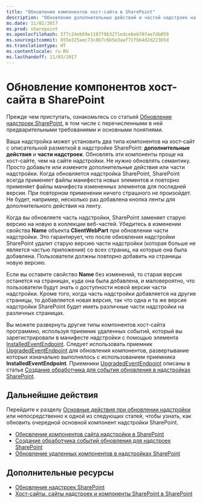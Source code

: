 ```yaml
---
title: "Обновление компонентов хост-сайта в SharePoint"
description: "Обновление дополнительных действий и частей надстроек на хост-сайте надстройки SharePoint."
ms.date: 11/02/2017
ms.prod: sharepoint
ms.openlocfilehash: 5f7c24eb69e1107f9b3271edce6e6f07ae7db059
ms.sourcegitcommit: 655e325aec73c8b7c6b5e3aaf71fbb4d2d223b5d
ms.translationtype: HT
ms.contentlocale: ru-RU
ms.lasthandoff: 11/03/2017
---
```

# <a name="update-host-web-components-in-sharepoint"></a>Обновление компонентов хост-сайта в SharePoint

Прежде чем приступать, ознакомьтесь со статьей [Обновление надстроек SharePoint](update-sharepoint-add-ins.md), в том числе с перечисленными в ней предварительными требованиями и основными понятиями.

Ваша надстройка может установить два типа компонентов на хост-сайт с описательной разметкой в надстройке SharePoint: **дополнительные действия** и **части надстроек**. Обновлять эти компоненты проще на хост-сайте, чем на сайте надстройки. Не нужно обновлять семантику. Просто добавьте или измените дополнительные действия или части надстройки. Когда обновляется надстройка SharePoint, SharePoint всегда применяет файлы манифеста новых элементов и повторно применяет файлы манифеста измененных элементов для последней версии. При повторном применении ничего страшного не произойдет. Не будет, например, несколько раз добавлена кнопка ленты для дополнительного действия на ленту.

Когда вы обновляете часть надстройки, SharePoint заменяет старую версию на новую в коллекции веб-частей. Убедитесь в изменении свойства **Name** объекта **ClientWebPart** при обновлении части надстройки. Это гарантирует, что после обновления надстройки SharePoint удалит старую версию части надстройки (которая больше не является частью приложения) со всех страниц, на которые она была добавлена. Пользователи должны повторно добавить на страницы новую версию.

Если вы оставите свойство **Name** без изменений, то старая версия останется на страницах, куда она была добавлена, и маловероятно, что пользователи будут знать о доступности новой версии части надстройки. Кроме того, когда часть надстройки добавляется на другие страницы, то добавляется новая версия, так что одна и та же версия надстройки SharePoint будет иметь различные части надстройки на различных страницах.

Вы можете развернуть другие типы компонентов хост-сайта программно, используя приемник удаленных событий, который вы зарегистрировали в манифесте надстройки с помощью элемента [InstalledEventEndpoint](http://msdn.microsoft.com/library/af9f83d8-8325-3ede-d7b0-bb82c0445eb9%28Office.15%29.aspx). Следует использовать приемник [UpgradedEventEndpoint](http://msdn.microsoft.com/library/09a93d44-d295-47bb-f91c-d243178b0f53%28Office.15%29.aspx) для обновления компонентов, развертывание которых изначально выполнялось с использованием приемника **InstalledEventEndpoint**. Приемники [UpgradedEventEndpoint](http://msdn.microsoft.com/library/09a93d44-d295-47bb-f91c-d243178b0f53%28Office.15%29.aspx) описаны в статье [Создание обработчика для события обновления в надстройках SharePoint](create-a-handler-for-the-update-event-in-sharepoint-add-ins.md).

## <a name="next-steps"></a>Дальнейшие действия
<a name="Next"> </a>

Перейдите к разделу [Основные действия при обновлении надстройки](update-sharepoint-add-ins.md#MajorAppUpgradeSteps) или непосредственно к одной из следующих статей, чтобы узнать, как обновить очередной основной компонент надстройки SharePoint.

-  [Обновление компонентов сайта надстройки в SharePoint](update-add-in-web-components-in-sharepoint.md)
-  [Создание обработчика событий обновления для надстроек SharePoint](create-a-handler-for-the-update-event-in-sharepoint-add-ins.md)
-  [Обновление удаленных компонентов в надстройках SharePoint](update-remote-components-in-sharepoint-add-ins.md) 
 
## <a name="additional-resources"></a>Дополнительные ресурсы
<a name="bk_addresources"> </a>

-  [Обновление надстроек SharePoint](update-sharepoint-add-ins.md)
-  [Хост-сайты, сайты надстроек и компоненты SharePoint в SharePoint](host-webs-add-in-webs-and-sharepoint-components-in-sharepoint.md) 
    
 


